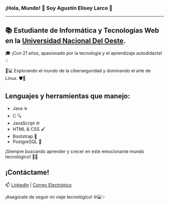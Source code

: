 ### ¡Hola, Mundo! 👋 Soy Agustín Elisey Larco 🌟
---
## 📚 Estudiante de Informática y Tecnologías Web en la [Universidad Nacional Del Oeste](https://www.uno.edu.ar).

🎓 ¡Con 21 años, apasionado por la tecnología y el aprendizaje autodidacta! 💡

🔐💻 Explorando el mundo de la ciberseguridad y dominando el arte de Linux. 🛡️🐧

## Lenguajes y herramientas que manejo:
- Java ☕
- C 🔍
- JavaScript 🌐
- HTML & CSS 🖌️
- Bootstrap 🌈
- PostgreSQL 🐘

¡Siempre buscando aprender y crecer en este emocionante mundo tecnológico! 🚀✨

## ¡Contáctame!
📫 [LinkedIn](www.linkedin.com/in/agustin-elisey-larco-04b397236)
 | [Correo Electrónico](mailto:agustinelisey22@gmail.com)

¡Asegúrate de seguir mi viaje tecnológico! 🌐💻✨
